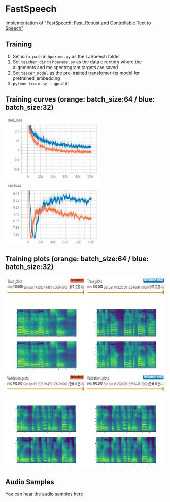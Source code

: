 # FastSpeech
Implementation of ["FastSpeech: Fast, Robust and Controllable Text to Speech"](https://arxiv.org/abs/1905.09263)

## Training  
0. Set `data_path` in `hparams.py` as the LJSpeech folder  
1. Set `teacher_dir` in `hparams.py` as the data directory where the alignments and melspectrogram targets are saved  
2. Set `teacer_model` as the pre-trained [transfomer-tts model](https://github.com/Deepest-Project/Transformer-TTS) for pretrained_embedding
3. `python train.py --gpu='0'`  

## Training curves (orange: batch_size:64 / blue: batch_size:32)  
<img src="figures/train_loss.JPG" height="200"> <img src="figures/val_loss.JPG" height="200">  

## Training plots (orange: batch_size:64 / blue: batch_size:32)  
<img src="figures/train_plots.JPG" height="300">
<img src="figures/val_plots.JPG" height="300">

## Audio Samples    
You can hear the audio samples [here](https://deepest-project.github.io/FastSpeech/)

